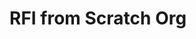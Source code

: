 # RFI from Scratch Org

<div id="lightning"></div>

<script type="text/javascript" src="https://platform-customer-73312-dev-ed.scratch.my.site.com/Admissions/lightning/lightning.out.js"></script>

<script type="text/javascript">
$Lightning.use("c:requestForInformationApp", function() {
        $Lightning.createComponent(
             "c:requestForInformationForm",
             {"rfi_controller":"RFI Controller 0001"},
             "lightning",
             function(cmp) {
                console.log("LWC Component Created.");
             } 
      );
    },
    'platform-customer-73312-dev-ed.scratch.my.site.com/Admissions'
);
</script>
